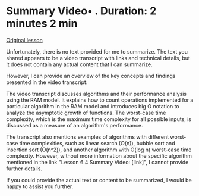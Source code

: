 # Summary Video• . Duration: 2 minutes 2 min

[Original lesson](https://www.coursera.org/learn/uol-algorithms-and-data-structures-1/lecture/F4PCi/summary)

Unfortunately, there is no text provided for me to summarize. The text you shared appears to be a video transcript with links and technical details, but it does not contain any actual content that I can summarize.

However, I can provide an overview of the key concepts and findings presented in the video transcript:

The video transcript discusses algorithms and their performance analysis using the RAM model. It explains how to count operations implemented for a particular algorithm in the RAM model and introduces big O notation to analyze the asymptotic growth of functions. The worst-case time complexity, which is the maximum time complexity for all possible inputs, is discussed as a measure of an algorithm's performance.

The transcript also mentions examples of algorithms with different worst-case time complexities, such as linear search (O(n)), bubble sort and insertion sort (O(n^2)), and another algorithm with O(log n) worst-case time complexity. However, without more information about the specific algorithm mentioned in the link "Lesson 6.4 Summary Video: [link]", I cannot provide further details.

If you could provide the actual text or content to be summarized, I would be happy to assist you further.


